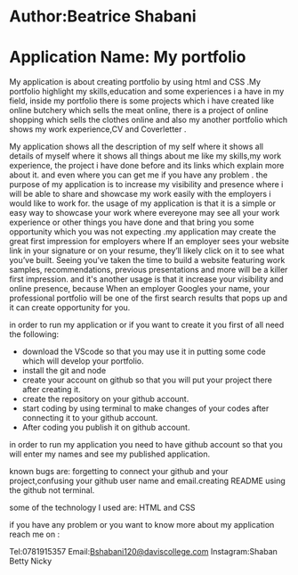 

# Author:Beatrice Shabani

# Application Name: My portfolio

My application is about creating portfolio by using html and CSS .My portfolio highlight my skills,education and some experiences
i a have in my field, inside my portfolio there is some projects which i have created like online butchery which sells the meat online, there is a project of online 
shopping which sells the clothes online and also my another portfolio which shows my work experience,CV and Coverletter .

My application shows all the description of my self where it shows all details of myself where it shows all things about me like my skills,my work experience,
the project i have done before and its links which explain more about it. and even where you can get me if you have any problem . the purpose of my application
is to increase my visibility and presence where i will be able to share and showcase my work easily with the employers i would like to work for. 
the usage of my application is that it is a simple or easy way to showcase your work where evereyone may see all your work experience or other things you have done
and that bring you some opportunity which you was not expecting .my application may create the great first impression for employers where If an employer sees 
your website link in your signature or on your resume, they’ll likely click on it to see what you’ve built. 
Seeing you’ve taken the time to build a website featuring work samples, recommendations, previous presentations and more will be a killer first impression. and it's another
usage is that it increase your visibility and online presence, because When an employer Googles your name, your professional portfolio will be one of the first 
search results that pops up and it can create opportunity for you.

in order to run my application or if you want to create it you first of all need the following:

- download the VScode so that you may use it in putting some code which will develop your portfolio.
- install the git and node 
- create your account on github so that you will put your project there after creating it.
- create the repository on your github account.
- start coding by using terminal to make changes of your codes after connecting it to your github account.
- After coding you publish it on github account.

in order to run my application you need to have github account so that you will enter my names and see my published application.

known bugs are: forgetting to connect your github and your project,confusing your github user name and email.creating README using the github not terminal.

some of the technology I used are: HTML and CSS 

if you have any problem or you want to know more about my application reach me on :

 Tel:0781915357
 Email:Bshabani120@daviscollege.com
 Instagram:Shaban Betty Nicky
 
